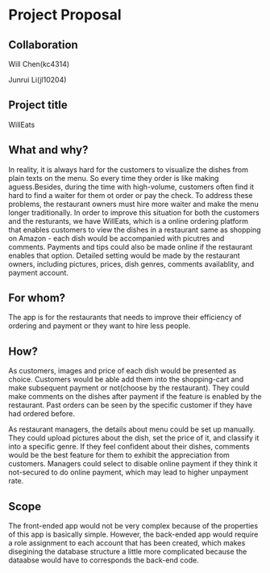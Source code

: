 # Project Proposal

## Collaboration

Will Chen(kc4314)

Junrui Li(jl10204)

## Project title

WillEats 

## What and why?

In reality, it is always hard for the customers to visualize the dishes from plain texts on the menu. So every time they order is like making aguess.Besides, during the time with high-volume, customers often find it hard to find a waiter for them ot order or pay the check. To address these problems, the restaurant owners must hire more waiter and make the menu longer traditionally. In order to improve this situation for both the customers and the resturants, we have WillEats, which is a online ordering platform that enables customers to view the dishes in a restaurant same as shopping on Amazon - each dish would be accompanied with picutres and comments. Payments and tips could also be made online if the restaurant enables that option. Detailed setting would be made by the restaurant owners, including pictures, prices, dish genres, comments availablity, and payment account.

## For whom?

The app is for the restaurants that needs to improve their efficiency of ordering and payment or they want to hire less people.

## How?

As customers, images and price of each dish would be presented as choice. Customers would be able add them into the shopping-cart and make subsequent payment or not(choose by the restaurant). They could make comments on the dishes after payment if the feature is enabled by the restaurant. Past orders can be seen by the specific customer if they have had ordered before. 

As restaurant managers, the details about menu could be set up manually. They could upload pictures about the dish, set the price of it, and classify it into a specific genre. If they feel confident about their dishes, comments would be the best feature for them to exhibit the appreciation from customers. Managers could select to disable online payment if they think it not-secured to do online payment, which may lead to higher unpayment rate.
## Scope

The front-ended app would not be very complex because of the properties of this app is basically simple. However, the back-ended app would require a role assignment to each account that has been created, which makes disegining the database structure a little more complicated because the dataabse would have to corresponds the back-end code.